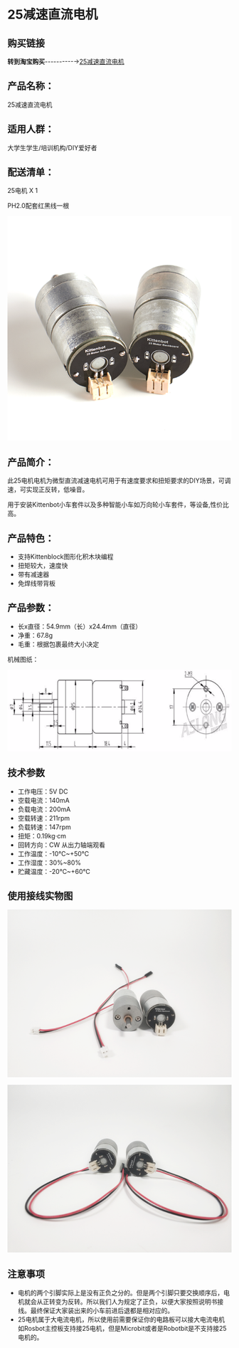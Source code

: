 # 25减速直流电机   

## 购买链接

__转到淘宝购买__----------→[25减速直流电机](https://item.taobao.com/item.htm?spm=a1z10.3-c-s.w4002-17001215033.57.7a81762efFySkh&id=558632834609)

## 产品名称：   

25减速直流电机   


## 适用人群：   

大学生学生/培训机构/DIY爱好者   


## 配送清单：   

25电机 X 1   

PH2.0配套红黑线一根   

![](./chicun/25motor.png)   

## 产品简介：   
此25电机电机为微型直流减速电机可用于有速度要求和扭矩要求的DIY场景，可调速，可实现正反转，低噪音。   

用于安装Kittenbot小车套件以及多种智能小车如万向轮小车套件，等设备,性价比高。   

## 产品特色：   

- 支持Kittenblock图形化积木块编程   
- 扭矩较大，速度快    
- 带有减速器    
- 免焊线带背板   

## 产品参数：
- 长x直径：54.9mm（长）x24.4mm（直径）   
- 净重：67.8g   
- 毛重：根据包裹最终大小决定   

机械图纸：   

![](./chicun/1.png)   


## 技术参数   

- 工作电压：5V DC   
- 空载电流：140mA   
- 负载电流：200mA   
- 空载转速：211rpm   
- 负载转速：147rpm   
- 扭矩：0.19kg·cm   
- 回转方向：CW 从出力轴端观看   
- 工作温度：-10℃~+50℃   
- 工作湿度：30%~80%   
- 贮藏温度：-20℃~+60℃   
   
## 使用接线实物图   

![](./chicun/25motor1.png)   

![](./chicun/25motor2.png)   


## 注意事项   
- 电机的两个引脚实际上是没有正负之分的。但是两个引脚只要交换顺序后，电机就会从正转变为反转。所以我们人为规定了正负，以便大家按照说明书接线。最终保证大家装出来的小车前进后退都是相对应的。   
- 25电机属于大电流电机，所以使用前需要保证你的电路板可以接大电流电机   
如Rosbot主控板支持接25电机，但是Microbit或者是Robotbit是不支持接25电机的。   

